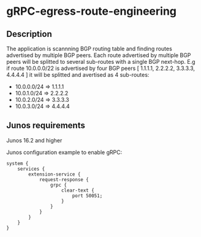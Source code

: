 # gRPC-egress-route-engineering

## Description
The application is scannning BGP routing table and finding routes advertised by multiple BGP peers. Each route advertised by multiple BGP peers will be splitted to several sub-routes with a single BGP next-hop.
E.g if route 10.0.0.0/22 is advertised by four BGP peers [ 1.1.1.1, 2.2.2.2, 3.3.3.3, 4.4.4.4 ] it will be splitted and avertised as 4 sub-routes:
 - 10.0.0.0/24 => 1.1.1.1
 - 10.0.1.0/24 => 2.2.2.2
 - 10.0.2.0/24 => 3.3.3.3
 - 10.0.3.0/24 => 4.4.4.4

## Junos requirements
Junos 16.2 and higher

Junos configuration example to enable gRPC:
```
system {
    services {
        extension-service {
            request-response {
                grpc {
                    clear-text {
                        port 50051;
                    }
                }
            }
        }
    }
}
```
